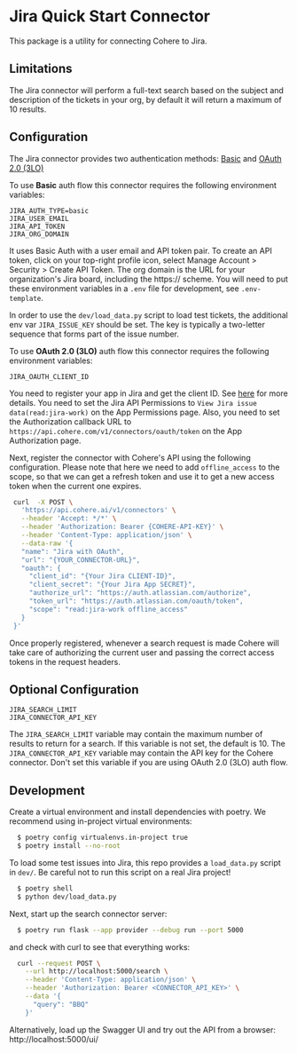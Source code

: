 # Jira Quick Start Connector

This package is a utility for connecting Cohere to Jira.

## Limitations

The Jira connector will perform a full-text search based on the subject and description of the tickets in your org, by default it will return a maximum of 10 results.

## Configuration

The Jira connector provides two authentication
methods: [Basic](https://developer.atlassian.com/cloud/jira/platform/basic-auth-for-rest-apis/)
and [OAuth 2.0 (3LO)](https://developer.atlassian.com/cloud/jira/platform/oauth-2-3lo-apps/)

To use <b>Basic</b> auth flow this connector requires the following environment variables:

```
JIRA_AUTH_TYPE=basic
JIRA_USER_EMAIL
JIRA_API_TOKEN
JIRA_ORG_DOMAIN
```

It uses Basic Auth with a user email and API token pair. To create an API token, click on your top-right profile icon, select Manage Account > Security > Create API Token. 
The org domain is the URL for your organization's Jira board, including the https:// scheme. 
You will need to put these environment variables in a `.env` file for development, see `.env-template`.

In order to use the `dev/load_data.py` script to load test tickets, the additional env var `JIRA_ISSUE_KEY` should be set. The key is typically a two-letter sequence that forms part of the issue number.

To use <b>OAuth 2.0 (3LO)</b> auth flow this connector requires the following environment variables:
```
JIRA_OAUTH_CLIENT_ID
```
You need to register your app in Jira and get the client ID. See [here](https://developer.atlassian.com/cloud/jira/platform/oauth-2-3lo-apps/) for more details.
You need to set the Jira API Permissions to `View Jira issue data(read:jira-work)` on the App Permissions page. 
Also, you need to set the Authorization callback URL to `https://api.cohere.com/v1/connectors/oauth/token` on the App Authorization page.

Next, register the connector with Cohere's API using the following configuration.
Please note that here we need to add `offline_access` to the scope, 
so that we can get a refresh token and use it to get a new access token when the current one expires.

```bash
 curl  -X POST \
   'https://api.cohere.ai/v1/connectors' \
   --header 'Accept: */*' \
   --header 'Authorization: Bearer {COHERE-API-KEY}' \
   --header 'Content-Type: application/json' \
   --data-raw '{
   "name": "Jira with OAuth",
   "url": "{YOUR_CONNECTOR-URL}",
   "oauth": {
     "client_id": "{Your Jira CLIENT-ID}",
     "client_secret": "{Your Jira App SECRET}",
     "authorize_url": "https://auth.atlassian.com/authorize",
     "token_url": "https://auth.atlassian.com/oauth/token",
     "scope": "read:jira-work offline_access"
   }
 }'
```

Once properly registered, whenever a search request is made Cohere will take care of authorizing the current user and passing the correct access tokens in the request headers.



## Optional Configuration

```
JIRA_SEARCH_LIMIT
JIRA_CONNECTOR_API_KEY
```

The `JIRA_SEARCH_LIMIT` variable may contain the maximum number of results to return for a search. If this variable is not set, the default is 10.
The `JIRA_CONNECTOR_API_KEY` variable may contain the API key for the Cohere connector. Don't set this variable if you are using OAuth 2.0 (3LO) auth flow.


## Development

Create a virtual environment and install dependencies with poetry. We recommend using in-project virtual environments:

```bash
  $ poetry config virtualenvs.in-project true
  $ poetry install --no-root
```

To load some test issues into Jira, this repo provides a `load_data.py` script in `dev/`. Be careful not to run this script on a real Jira project!

```bash
  $ poetry shell
  $ python dev/load_data.py
```

Next, start up the search connector server:

```bash
  $ poetry run flask --app provider --debug run --port 5000
```

and check with curl to see that everything works:

```bash
  curl --request POST \
    --url http://localhost:5000/search \
    --header 'Content-Type: application/json' \
    --header 'Authorization: Bearer <CONNECTOR_API_KEY>' \
    --data '{
      "query": "BBQ"
    }'
```

Alternatively, load up the Swagger UI and try out the API from a browser: http://localhost:5000/ui/
